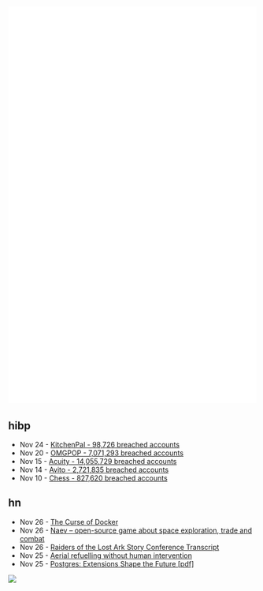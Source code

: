 ![Metrics](https://raw.githubusercontent.com/phixion/phixion/master/metrics.svg)

## hibp

<!--
for https://github.com/phixion/phixion/blob/main/.github/workflows/feeds.yml
-->
<!--START_SECTION:haveibeenpwnd-->
- Nov 24 - [KitchenPal - 98,726 breached accounts](https://haveibeenpwned.com/PwnedWebsites#KitchenPal)
- Nov 20 - [OMGPOP - 7,071,293 breached accounts](https://haveibeenpwned.com/PwnedWebsites#OMGPOP)
- Nov 15 - [Acuity - 14,055,729 breached accounts](https://haveibeenpwned.com/PwnedWebsites#Acuity)
- Nov 14 - [Avito - 2,721,835 breached accounts](https://haveibeenpwned.com/PwnedWebsites#Avito)
- Nov 10 - [Chess - 827,620 breached accounts](https://haveibeenpwned.com/PwnedWebsites#Chess)
<!--END_SECTION:haveibeenpwnd-->

## hn

<!--
for https://github.com/phixion/phixion/blob/main/.github/workflows/feeds.yml
-->
<!--START_SECTION:hn-->
- Nov 26 - [The Curse of Docker](https://computer.rip/2023-11-25-the-curse-of-docker.html)
- Nov 26 - [Naev – open-source game about space exploration, trade and combat](https://naev.org/)
- Nov 26 - [Raiders of the Lost Ark Story Conference Transcript](https://indiefilmhustle.com/tag/raiders-of-the-lost-ark-story-conference-transcript/)
- Nov 25 - [Aerial refuelling without human intervention](https://www.airbus.com/en/newsroom/stories/2023-11-aerial-refuelling-without-human-intervention)
- Nov 25 - [Postgres: Extensions Shape the Future [pdf]](https://blog.rustprooflabs.com/static/docs/pass2023--Extensions-Shape-the-Future.pdf)
<!--END_SECTION:hn-->

<!--
for https://yhype.me
-->
![](https://hit.yhype.me/github/profile?user_id=13013670)
